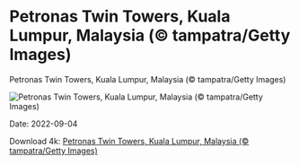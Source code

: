 # Petronas Twin Towers, Kuala Lumpur, Malaysia (© tampatra/Getty Images)

Petronas Twin Towers, Kuala Lumpur, Malaysia (© tampatra/Getty Images)

![Petronas Twin Towers, Kuala Lumpur, Malaysia (© tampatra/Getty Images)](https://bing.com/th?id=OHR.MalaysiaTwinTowers_EN-US7848703415_UHD.jpg&w=1024&h=576)

Date: 2022-09-04

Download 4k: [Petronas Twin Towers, Kuala Lumpur, Malaysia (© tampatra/Getty Images)](https://bing.com/th?id=OHR.MalaysiaTwinTowers_EN-US7848703415_UHD.jpg)

